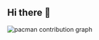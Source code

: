 ## Hi there 👋
<picture>
  <source media="(prefers-color-scheme: dark)" srcset="https://raw.githubusercontent.com/deaxgelo/deaxgelo/output/pacman-contribution-graph-dark.svg">
  <source media="(prefers-color-scheme: light)" srcset="https://raw.githubusercontent.com/deaxgelo/deaxgelo/output/pacman-contribution-graph.svg">
  <img alt="pacman contribution graph" src="https://raw.githubusercontent.com/deaxgelo/deaxgelo/output/pacman-contribution-graph.svg">
</picture>

###
